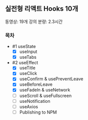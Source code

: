 ## 실전형 리액트 Hooks 10개

동영상: 19개
강의 분량: 2.3시간

### 목차

- #1 useState
  - [x] useInput
  - [x] useTabs
- #2 useEffect
  - [x] useTitle
  - [x] useClick
  - [x] useConfirm & usePreventLeave
  - [x] useBeforeLeave
  - [x] useFadeln & useNetwork
  - [ ] useScroll & useFullscreen
  - [ ] useNotification
  - [ ] useAxios
  - [ ] Publishing to NPM
